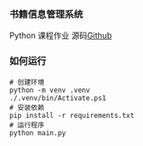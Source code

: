 ### 书籍信息管理系统
Python 课程作业
源码[Github](https://github.com/Seidko/books-manage-system)

### 如何运行
```shell
# 创建环境
python -m venv .venv
./.venv/bin/Activate.ps1
# 安装依赖
pip install -r requirements.txt
# 运行程序
python main.py
```
